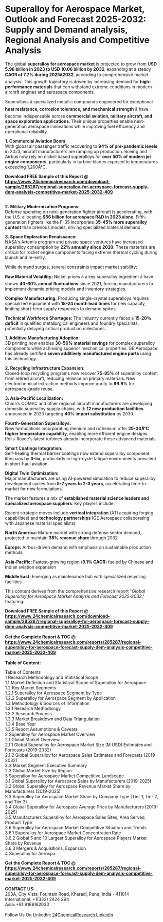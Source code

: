 <h1>Superalloy for Aerospace Market, Outlook and Forecast 2025-2032: Supply and Demand analysis, Regional Analysis and Competitive Analysis</h1><p>The global <strong>superalloy for aerospace market</strong> is projected to grow from <strong>USD 5.98 billion in 2023 to USD 10.06 billion by 2032</strong>, expanding at a steady <strong>CAGR of 7.7% during 2025â2032</strong>, according to comprehensive market analysis. This growth trajectory is driven by increasing demand for <strong>high-performance materials</strong> that can withstand extreme conditions in modern aircraft engines and aerospace components.</p><p>Superalloys â specialized metallic compounds engineered for exceptional <strong>heat resistance, corrosion tolerance, and mechanical strength</strong> â have become indispensable across <strong>commercial aviation, military aircraft, and space exploration applications</strong>. Their unique properties enable next-generation aerospace innovations while improving fuel efficiency and operational reliability.</p><p><strong>1. Commercial Aviation Boom:</strong><br>
With global air passenger traffic recovering to <strong>94% of pre-pandemic levels</strong> in 2023, aircraft manufacturers are ramping up production. Boeing and Airbus now rely on nickel-based superalloys for <strong>over 50% of modern jet engine components</strong>, particularly in turbine blades exposed to temperatures exceeding 1,200Â°C.</p><div><b>Download FREE Sample of this Report @ 
            <a href="https://www.24chemicalresearch.com/download-sample/285287/regional-superalloy-for-aerospace-forecast-supply-dem-analysis-competitive-market-2025-2032-409">
            https://www.24chemicalresearch.com/download-sample/285287/regional-superalloy-for-aerospace-forecast-supply-dem-analysis-competitive-market-2025-2032-409</a></b></div><br><p><strong>2. Military Modernization Programs:</strong><br>
Defense spending on next-generation fighter aircraft is accelerating, with the U.S. allocating <strong>$56 billion for aerospace R&amp;D in 2023 alone</strong>. Fifth-generation fighters like the F-35 incorporate <strong>35-45% more superalloy content</strong> than previous models, driving specialized material demand.</p><p><strong>3. Space Exploration Renaissance:</strong><br>
NASA's Artemis program and private space ventures have increased superalloy consumption by <strong>22% annually since 2020</strong>. These materials are critical for rocket engine components facing extreme thermal cycling during launch and re-entry.</p><p>While demand surges, several constraints impact market stability:</p><p><strong>Raw Material Volatility:</strong> Nickel prices â a key superalloy ingredient â have shown <strong>40-60% annual fluctuations</strong> since 2021, forcing manufacturers to implement dynamic pricing models and inventory strategies.</p><p><strong>Complex Manufacturing:</strong> Producing single-crystal superalloys requires specialized equipment with <strong>18-24 month lead times</strong> for new capacity, limiting short-term supply responses to demand spikes.</p><p><strong>Technical Workforce Shortages:</strong> The industry currently faces a <strong>15-20% deficit</strong> in qualified metallurgical engineers and foundry specialists, potentially delaying critical production milestones.</p><p><strong>1. Additive Manufacturing Adoption:</strong><br>
3D printing now enables <strong>30-50% material savings</strong> for complex superalloy components while achieving superior mechanical properties. GE Aerospace has already certified <strong>seven additively manufactured engine parts</strong> using this technology.</p><p><strong>2. Recycling Infrastructure Expansion:</strong><br>
Closed-loop recycling programs now recover <strong>75-85%</strong> of superalloy content from retired aircraft, reducing reliance on primary materials. New electrochemical extraction methods improve purity to <strong>99.9%</strong> for aerospace-grade reuse.</p><p><strong>3. Asia-Pacific Localization:</strong><br>
China's COMAC and other regional aircraft manufacturers are developing domestic superalloy supply chains, with <strong>12 new production facilities</strong> announced in 2023 targeting <strong>40% import substitution</strong> by 2030.</p><p><strong>Fourth-Generation Superalloys:</strong><br>
	New formulations incorporating rhenium and ruthenium offer <strong>25-30Â°C higher temperature capability</strong>, enabling more efficient engine designs. Rolls-Royce's latest turbines already incorporate these advanced materials.</p><p><strong>Smart Coatings Integration:</strong><br>
	Self-healing thermal barrier coatings now extend superalloy component lifespans by <strong>3-5x</strong>, particularly in high-cycle fatigue environments prevalent in short-haul aviation.</p><p><strong>Digital Twin Optimization:</strong><br>
	Major manufacturers are using AI-powered simulation to reduce superalloy development cycles from <strong>5-7 years to 2-3 years</strong>, accelerating time-to-market for new formulations.</p><p>The market features a mix of <strong>established material science leaders and specialized aerospace suppliers</strong>. Key players include:</p><p>Recent strategic moves include <strong>vertical integration</strong> (ATI acquiring forging capabilities) and <strong>technology partnerships</strong> (GE Aerospace collaborating with Japanese material specialists).</p><p><strong>North America:</strong> Mature market with strong defense sector demand, projected to maintain <strong>38% revenue share</strong> through 2032</p><p><strong>Europe:</strong> Airbus-driven demand with emphasis on sustainable production methods</p><p><strong>Asia-Pacific:</strong> Fastest-growing region (<strong>9.1% CAGR</strong>) fueled by Chinese and Indian aviation expansion</p><p><strong>Middle East:</strong> Emerging as maintenance hub with specialized recycling facilities</p><p>This content derives from the comprehensive research report "<em>Global Superalloy for Aerospace Market Analysis and Forecast 2025-2032</em>," featuring:</p><div><b>Download FREE Sample of this Report @ 
            <a href="https://www.24chemicalresearch.com/download-sample/285287/regional-superalloy-for-aerospace-forecast-supply-dem-analysis-competitive-market-2025-2032-409">
            https://www.24chemicalresearch.com/download-sample/285287/regional-superalloy-for-aerospace-forecast-supply-dem-analysis-competitive-market-2025-2032-409</a></b></div><br><div><b>Get the Complete Report & TOC @ 
            <a href="https://www.24chemicalresearch.com/reports/285287/regional-superalloy-for-aerospace-forecast-supply-dem-analysis-competitive-market-2025-2032-409">
            https://www.24chemicalresearch.com/reports/285287/regional-superalloy-for-aerospace-forecast-supply-dem-analysis-competitive-market-2025-2032-409</a></b></div><br>
            <b>Table of Content:</b><p>Table of Contents<br />
1 Research Methodology and Statistical Scope<br />
1.1 Market Definition and Statistical Scope of Superalloy for Aerospace<br />
1.2 Key Market Segments<br />
1.2.1 Superalloy for Aerospace Segment by Type<br />
1.2.2 Superalloy for Aerospace Segment by Application<br />
1.3 Methodology & Sources of Information<br />
1.3.1 Research Methodology<br />
1.3.2 Research Process<br />
1.3.3 Market Breakdown and Data Triangulation<br />
1.3.4 Base Year<br />
1.3.5 Report Assumptions & Caveats<br />
2 Superalloy for Aerospace Market Overview<br />
2.1 Global Market Overview<br />
2.1.1 Global Superalloy for Aerospace Market Size (M USD) Estimates and Forecasts (2019-2032)<br />
2.1.2 Global Superalloy for Aerospace Sales Estimates and Forecasts (2019-2032)<br />
2.2 Market Segment Executive Summary<br />
2.3 Global Market Size by Region<br />
3 Superalloy for Aerospace Market Competitive Landscape<br />
3.1 Global Superalloy for Aerospace Sales by Manufacturers (2019-2025)<br />
3.2 Global Superalloy for Aerospace Revenue Market Share by Manufacturers (2019-2025)<br />
3.3 Superalloy for Aerospace Market Share by Company Type (Tier 1, Tier 2, and Tier 3)<br />
3.4 Global Superalloy for Aerospace Average Price by Manufacturers (2019-2025)<br />
3.5 Manufacturers Superalloy for Aerospace Sales Sites, Area Served, Product Type<br />
3.6 Superalloy for Aerospace Market Competitive Situation and Trends<br />
3.6.1 Superalloy for Aerospace Market Concentration Rate<br />
3.6.2 Global 5 and 10 Largest Superalloy for Aerospace Players Market Share by Revenue<br />
3.6.3 Mergers & Acquisitions, Expansion<br />
4 Superalloy for Aerospa</p><div><b>Get the Complete Report & TOC @ 
            <a href="https://www.24chemicalresearch.com/reports/285287/regional-superalloy-for-aerospace-forecast-supply-dem-analysis-competitive-market-2025-2032-409">
            https://www.24chemicalresearch.com/reports/285287/regional-superalloy-for-aerospace-forecast-supply-dem-analysis-competitive-market-2025-2032-409</a></b></div><br><b>CONTACT US:</b><br>
            203A, City Vista, Fountain Road, Kharadi, Pune, India - 411014<br>
            International: +1(332) 2424 294<br>
            Asia: +91 9169162030 <br><br>
            Follow Us On LinkedIn: <a href="https://www.linkedin.com/company/24chemicalresearch/">24ChemicalResearch LinkedIn</a>